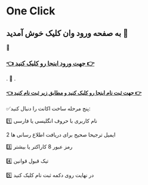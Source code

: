 # One Click
## به صفحه ورود وان کلیک خوش آمدید 👋 
🌹
### [👈 جهت ورود اینجا رو کلیک کنید 👉](https://god.onelivepc.com)
.
🌹
.
#### [👈 جهت ثبت نام اینجا رو کلیک کنید و مطابق زیر ثبت نام کنید 👉](https://god.onelivepc.com/register?aff=TcVmxbIjz8)

✅️پنج مرحله ساخت اکانت را دنبال کنید:

1️⃣ نام کاربری با حروف انگلیسی یا فارسی

2️ ایمیل ترجیحا صحیح برای دریافت اطلاع رسانی ها

3️⃣ رمز عبور 8 کاراکتر یا بیشتر

4️⃣ تیک قبول قوانین

5️⃣ در نهایت روی دکمه ثبت نام کلیک کنید
